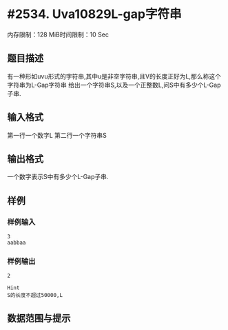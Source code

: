 # #2534. Uva10829L-gap字符串

内存限制：128 MiB时间限制：10 Sec

## 题目描述

有一种形如uvu形式的字符串,其中u是非空字符串,且V的长度正好为L,那么称这个字符串为L-Gap字符串 
给出一个字符串S,以及一个正整数L,问S中有多少个L-Gap子串. 

## 输入格式

第一行一个数字L 
第二行一个字符串S 

## 输出格式

一个数字表示S中有多少个L-Gap子串. 

## 样例

### 样例输入

    
    3
    aabbaa
    
    
    
    
    

### 样例输出

    
    2
    
    Hint 
    S的长度不超过50000,L
    

## 数据范围与提示
